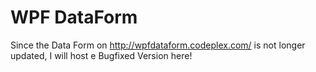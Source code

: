 WPF DataForm
============

Since the Data Form on http://wpfdataform.codeplex.com/ is not longer updated, I will host e Bugfixed Version here!